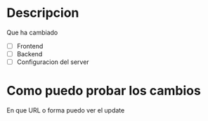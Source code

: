 # Descripcion 
Que ha cambiado

- [ ] Frontend
- [ ] Backend
- [ ] Configuracion del server

# Como puedo probar los cambios
En que URL o forma puedo ver el update
